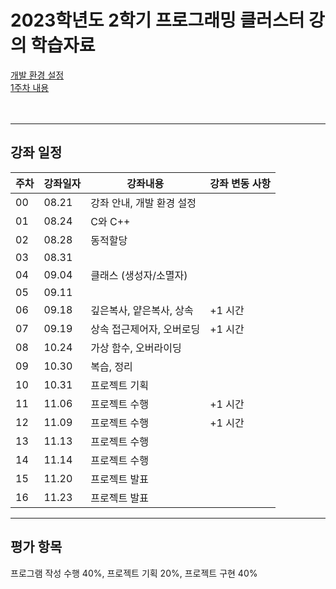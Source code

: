 # 2023학년도 2학기 프로그래밍 클러스터 강의 학습자료

[개발 환경 설정](https://github.com/Goodgaym/202302PthCluster/blob/master/Week00_Installation/_Contents.md)  
[1주차 내용](https://github.com/Goodgaym/202302PthCluster/blob/master/Week01_CandC++/_Contents.md)
<br/><br/><br/>

- - - 
## 강좌 일정
|주차|강좌일자|강좌내용|강좌 변동 사항|
|----|--------|--------|---------|
|00  |08.21   |강좌 안내, 개발 환경 설정                |
|01  |08.24   |C와 C++                                  |
|02  |08.28   |동적할당                                 |
|03  |08.31   |                                         |
|04  |09.04   |클래스 (생성자/소멸자)                   |
|05  |09.11   |                                         | 
|06  |09.18   |깊은복사, 얕은복사, 상속                 | +1 시간
|07  |09.19   |상속 접근제어자, 오버로딩                | +1 시간
|08  |10.24   |가상 함수, 오버라이딩                    |
|09  |10.30   |복습, 정리                               |
|10  |10.31   |프로젝트 기획                            |
|11  |11.06   |프로젝트 수행                            | +1 시간
|12  |11.09   |프로젝트 수행                            | +1 시간
|13  |11.13   |프로젝트 수행                            |
|14  |11.14   |프로젝트 수행                            |
|15  |11.20   |프로젝트 발표                            |
|16  |11.23   |프로젝트 발표                            |

- - - 
## 평가 항목
프로그램 작성 수행 40%, 
프로젝트 기획 20%, 
프로젝트 구현 40%   